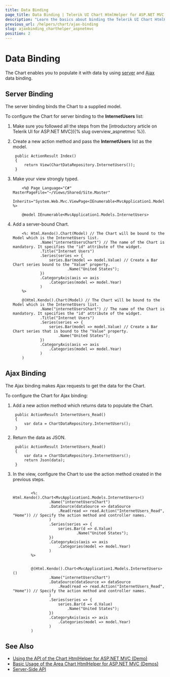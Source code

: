 ```yaml
---
title: Data Binding
page_title: Data Binding | Telerik UI Chart HtmlHelper for ASP.NET MVC
description: "Learn the basics about binding the Telerik UI Chart HtmlHelper for ASP.NET MVC to data."
previous_url: /helpers/chart/ajax-binding
slug: ajaxbinding_charthelper_aspnetmvc
position: 2
---
```


# Data Binding

The Chart enables you to populate it with data by using [server](#server-binding) and [Ajax](#ajax-binding) data binding.

## Server Binding

The server binding binds the Chart to a supplied model.

To configure the Chart for server binding to the **InternetUsers** list:

1. Make sure you followed all the steps from the [introductory article on Telerik UI for ASP.NET MVC]({% slug overview_aspnetmvc %}).
1. Create a new action method and pass the **InternetUsers** list as the model.

        public ActionResult Index()
        {
            return View(ChartDataRepository.InternetUsers());
        }

1. Make your view strongly typed.

    ```ASPX
        <%@ Page Language="C#" MasterPageFile="~/Views/Shared/Site.Master"
            Inherits="System.Web.Mvc.ViewPage<IEnumerable<MvcApplication1.Models.InternetUsers>>" %>
    ```
    ```Razor
        @model IEnumerable<MvcApplication1.Models.InternetUsers>
    ```

1. Add a server-bound Chart.

    ```ASPX
        <%: Html.Kendo().Chart(Model) // The Chart will be bound to the Model which is the InternetUsers list.
                .Name("internetUsersChart") // The name of the Chart is mandatory. It specifies the "id" attribute of the widget.
                .Title("Internet Users")
                .Series(series => {
                    series.Bar(model => model.Value) // Create a Bar Chart series bound to the "Value" property.
                            .Name("United States");
                })
                .CategoryAxis(axis => axis
                    .Categories(model => model.Year)
                )
        %>
    ```
    ```Razor
        @(Html.Kendo().Chart(Model) // The Chart will be bound to the Model which is the InternetUsers list.
                .Name("internetUsersChart") // The name of the Chart is mandatory. It specifies the "id" attribute of the widget.
                .Title("Internet Users")
                .Series(series => {
                    series.Bar(model => model.Value) // Create a Bar Chart series that is bound to the "Value" property.
                        .Name("United States");
                })
                .CategoryAxis(axis => axis
                    .Categories(model => model.Year)
                )
        )
    ```

## Ajax Binding

The Ajax binding makes Ajax requests to get the data for the Chart.

To configure the Chart for Ajax binding:

1. Add a new action method which returns data to populate the Chart.

        public ActionResult InternetUsers_Read()
        {
            var data = ChartDataRepository.InternetUsers();
        }

1. Return the data as JSON.

        public ActionResult InternetUsers_Read()
        {
            var data = ChartDataRepository.InternetUsers();
            return Json(data);
        }

1. In the view, configure the Chart to use the action method created in the previous steps.

    ```ASPX

            <%: Html.Kendo().Chart<MvcApplication1.Models.InternetUsers>()
                    .Name("internetUsersChart")
                    .DataSource(dataSource => dataSource
                        .Read(read => read.Action("InternetUsers_Read", "Home")) // Specify the action method and controller names.
                    )
                    .Series(series => {
                        series.Bar(d => d.Value)
                                .Name("United States");
                    })
                    .CategoryAxis(axis => axis
                        .Categories(model => model.Year)
                    )
            %>
    ```
    ```Razor

            @(Html.Kendo().Chart<MvcApplication1.Models.InternetUsers>()
                    .Name("internetUsersChart")
                    .DataSource(dataSource => dataSource
                        .Read(read => read.Action("InternetUsers_Read", "Home")) // Specify the action method and controller names.
                    )
                    .Series(series => {
                        series.Bar(d => d.Value)
                            .Name("United States");
                    })
                    .CategoryAxis(axis => axis
                        .Categories(model => model.Year)
                    )
            )
    ```

## See Also

* [Using the API of the Chart HtmlHelper for ASP.NET MVC (Demo)](https://demos.telerik.com/aspnet-mvc/chart-api/index)
* [Basic Usage of the Area Chart HtmlHelper for ASP.NET MVC (Demos)](https://demos.telerik.com/aspnet-mvc/area-charts/index)
* [Server-Side API](/api/chart)
